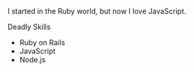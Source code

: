 ## 
I started in the Ruby world, but now I love JavaScript.

Deadly Skills

* Ruby on Rails
* JavaScript
* Node.js


